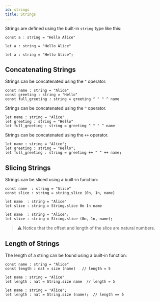 ```yaml
---
id: strings
title: Strings
---
```


Strings are defined using the built-in `string` type like this:

<!--DOCUSAURUS_CODE_TABS-->
<!--PascaLIGO-->
```
const a : string = "Hello Alice"
```
<!--CameLIGO-->
```
let a : string = "Hello Alice"
```
<!--ReasonLIGO-->
```reasonligo
let a : string = "Hello Alice";
```
<!--END_DOCUSAURUS_CODE_TABS-->


## Concatenating Strings

<!--DOCUSAURUS_CODE_TABS-->
<!--PascaLIGO-->
Strings can be concatenated using the `^` operator.

```pascaligo
const name : string = "Alice"
const greeting : string = "Hello"
const full_greeting : string = greeting ^ " " ^ name
```
<!--CameLIGO-->
Strings can be concatenated using the `^` operator.

```cameligo
let name : string = "Alice"
let greeting : string = "Hello"
let full_greeting : string = greeting ^ " " ^ name
```
<!--ReasonLIGO-->
Strings can be concatenated using the `++` operator.

```reasonligo
let name : string = "Alice";
let greeting : string = "Hello";
let full_greeting : string = greeting ++ " " ++ name;
```
<!--END_DOCUSAURUS_CODE_TABS-->


## Slicing Strings

Strings can be sliced using a built-in function:

<!--DOCUSAURUS_CODE_TABS-->
<!--PascaLIGO-->
```pascaligo
const name  : string = "Alice"
const slice : string = string_slice (0n, 1n, name)
```
<!--CameLIGO-->
```cameligo
let name  : string = "Alice"
let slice : string = String.slice 0n 1n name
```
<!--ReasonLIGO-->
```reasonligo
let name  : string = "Alice";
let slice : string = String.slice (0n, 1n, name);
```
<!--END_DOCUSAURUS_CODE_TABS-->

> ⚠️ Notice that the offset and length of the slice are natural numbers.

## Length of Strings

The length of a string can be found using a built-in function:

<!--DOCUSAURUS_CODE_TABS-->
<!--PascaLIGO-->
```pascaligo
const name : string = "Alice"
const length : nat = size (name)   // length = 5
```
<!--CameLIGO-->
```cameligo
let name : string = "Alice"
let length : nat = String.size name  // length = 5
```

<!--ReasonLIGO-->
```reasonligo
let name : string = "Alice";
let length : nat = String.size (name);  // length == 5
```
<!--END_DOCUSAURUS_CODE_TABS-->
